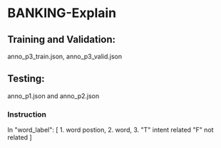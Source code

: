 # BANKING-Explain
## Training and Validation:
anno_p3_train.json, anno_p3_valid.json
## Testing:
anno_p1.json and anno_p2.json
### Instruction
In "word_label": \[ 1. word postion, 2. word, 3. "T" intent related "F" not related  \] 
